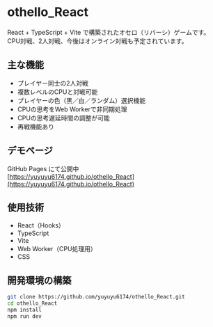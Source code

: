 # othello_React

React + TypeScript + Vite で構築されたオセロ（リバーシ）ゲームです。  
CPU対戦、2人対戦、今後はオンライン対戦も予定されています。

## 主な機能

- プレイヤー同士の2人対戦
- 複数レベルのCPUと対戦可能
- プレイヤーの色（黒／白／ランダム）選択機能
- CPUの思考をWeb Workerで非同期処理
- CPUの思考遅延時間の調整が可能
- 再戦機能あり

## デモページ

GitHub Pages にて公開中  
[https://yuyuyu6174.github.io/othello_React](https://yuyuyu6174.github.io/othello_React)

## 使用技術

- React（Hooks）
- TypeScript
- Vite
- Web Worker（CPU処理用）
- CSS

## 開発環境の構築

```bash
git clone https://github.com/yuyuyu6174/othello_React.git
cd othello_React
npm install
npm run dev
